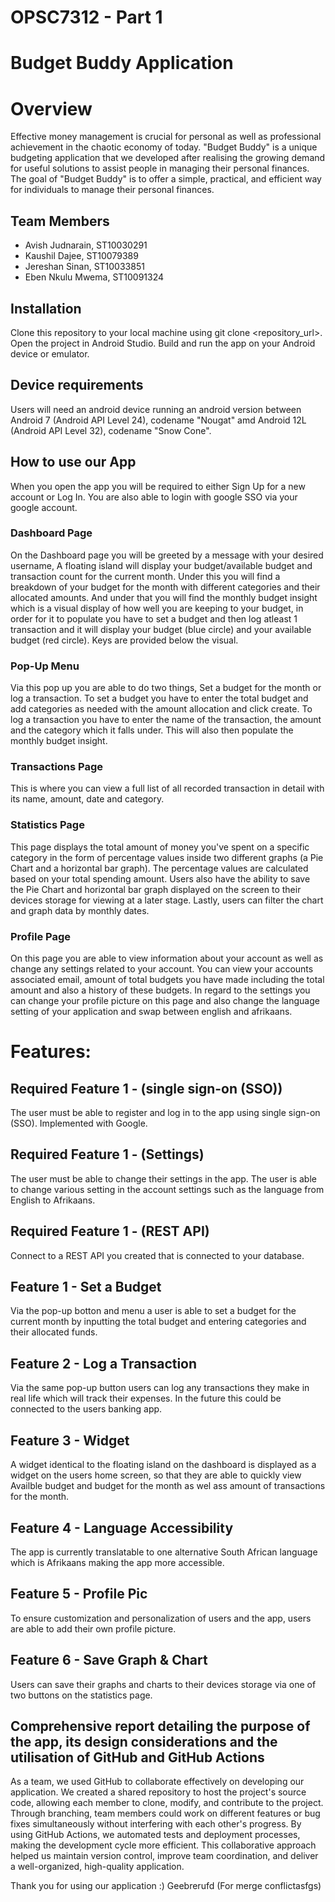 # OPSC7312 - Part 1
# Budget Buddy Application 

# Overview
Effective money management is crucial for personal as well as professional achievement 
in the chaotic economy of today. "Budget Buddy" is a unique budgeting application that we 
developed after realising the growing demand for useful solutions to assist people in 
managing their personal finances. The goal of "Budget Buddy" is to offer a simple, practical, 
and efficient way for individuals to manage their personal finances. 

## Team Members
- Avish Judnarain, ST10030291
- Kaushil Dajee, ST10079389
- Jereshan Sinan, ST10033851
- Eben Nkulu Mwema, ST10091324

## Installation
Clone this repository to your local machine using git clone <repository_url>.
Open the project in Android Studio.
Build and run the app on your Android device or emulator.

## Device requirements
Users will need an android device running an android version between Android 7 (Android API Level 24), codename "Nougat" amd Android 12L (Android API Level 32), codename "Snow Cone". 

## How to use our App
When you open the app you will be required to either Sign Up for a new account or Log In. 
You are also able to login with google SSO via your google account.

### Dashboard Page
On the Dashboard page you will be greeted by a message with your desired username,
A floating island will display your budget/available budget and transaction count for the current month.
Under this you will find a breakdown of your budget for the month with different categories and their allocated amounts.
And under that you will find the monthly budget insight which is a visual display of how well you are keeping to your budget,
in order for it to populate you have to set a budget and then log atleast 1 transaction and it will display your budget (blue circle)
and your available budget (red circle). Keys are provided below the visual.

### Pop-Up Menu
Via this pop up you are able to do two things, Set a budget for the month or log a transaction. To set a budget you have to enter
the total budget and add categories as needed with the amount allocation and click create. To log a transaction you have to enter the
name of the transaction, the amount and the category which it falls under. This will also then populate the monthly budget insight.

### Transactions Page
This is where you can view a full list of all recorded transaction in detail with its name, amount, date and category.

### Statistics Page
This page displays the total amount of money you've spent on a specific category in the form of percentage values inside two different graphs (a Pie Chart and a horizontal bar graph). The percentage values are calculated based on your total spending amount. Users also have the ability to save the Pie Chart and horizontal bar graph displayed on the screen to their devices storage for viewing at a later stage. Lastly, users can filter the chart and graph data by monthly dates.

### Profile Page
On this page you are able to view information about your account as well as change any settings related to your account. 
You can view your accounts associated email, amount of total budgets you have made including the total amount and also a history
of these budgets. In regard to the settings you can change your profile picture on this page and also change the language 
setting of your application and swap between english and afrikaans.

# Features:
## Required Feature 1 - (single sign-on (SSO))
The user must be able to register and log in to the app using single sign-on (SSO). Implemented with Google.
## Required Feature 1 - (Settings)
The user must be able to change their settings in the app. The user is able to change various setting in the account settings such as the language from English to Afrikaans.
## Required Feature 1 - (REST API)
Connect to a REST API you created that is connected to your database. 

## Feature 1 - Set a Budget
Via the pop-up botton and menu a user is able to set a budget for the current month by inputting the total budget and entering categories and their allocated funds.
## Feature 2 - Log a Transaction
Via the same pop-up button users can log any transactions they make in real life which will track their expenses. In the future this could be connected to the users 
banking app.
## Feature 3 - Widget
A widget identical to the floating island on the dashboard is displayed as a widget on the users home screen,
so that they are able to quickly view Availble budget and budget for the month as wel ass amount of transactions for the month.
## Feature 4 - Language Accessibility
The app is currently translatable to one alternative South African language which is Afrikaans making the app more accessible.
## Feature 5 - Profile Pic
To ensure customization and personalization of users and the app, users are able to add their own profile picture.
## Feature 6 - Save Graph & Chart 
Users can save their graphs and charts to their devices storage via one of two buttons on the statistics page.

## Comprehensive report detailing the purpose of the app, its design considerations and the utilisation of GitHub and GitHub Actions
As a team, we used GitHub to collaborate effectively on developing our application. We created a shared repository to host the project's source code, allowing each member to clone, modify, and contribute to the project. Through branching, team members could work on different features or bug fixes simultaneously without interfering with each other's progress. By using GitHub Actions, we automated tests and deployment processes, making the development cycle more efficient. This collaborative approach helped us maintain version control, improve team coordination, and deliver a well-organized, high-quality application.

Thank you for using our application :) 
Geebrerufd (For merge conflictasfgs)

